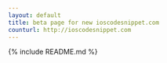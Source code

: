```yaml
--- 
layout: default
title: beta page for new ioscodesnippet.com
counturl: http://ioscodesnippet.com
---
```


{% include README.md %}
